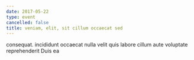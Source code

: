 ```yaml
---
date: 2017-05-22
type: event
cancelled: false
title: veniam, elit, sit cillum occaecat sed
---
```

consequat. incididunt occaecat nulla velit quis labore cillum aute voluptate reprehenderit Duis ea